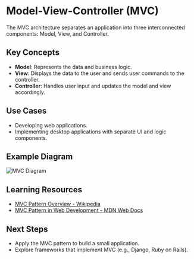 # Model-View-Controller (MVC)

The MVC architecture separates an application into three interconnected components: Model, View, and Controller.

## Key Concepts
- **Model**: Represents the data and business logic.
- **View**: Displays the data to the user and sends user commands to the controller.
- **Controller**: Handles user input and updates the model and view accordingly.

## Use Cases
- Developing web applications.
- Implementing desktop applications with separate UI and logic components.

## Example Diagram
![MVC Diagram](https://upload.wikimedia.org/wikipedia/commons/thumb/5/5e/Model_View_Controller.svg/1200px-Model_View_Controller.svg.png)

## Learning Resources
- [MVC Pattern Overview - Wikipedia](https://en.wikipedia.org/wiki/Model%E2%80%93view%E2%80%93controller)
- [MVC Pattern in Web Development - MDN Web Docs](https://developer.mozilla.org/en-US/docs/Glossary/MVC)

## Next Steps
- Apply the MVC pattern to build a small application.
- Explore frameworks that implement MVC (e.g., Django, Ruby on Rails).
